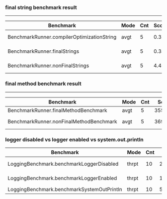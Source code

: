 

### final string benchmark result

---

| Benchmark                                      | Mode  | Cnt| Score | Error    | Units |
|------------------------------------------------|-------|----|-------|----------|-------|
| BenchmarkRunner.compilerOptimizationString| avgt  |5| 0.339 | ± 0.006  | ns/op |
| BenchmarkRunner.finalStrings| avgt  |5| 0.340 | ± 0.004  | ns/op |
| BenchmarkRunner.nonFinalStrings| avgt |5| 4.404 | ± 0.188  | ns/op |


### final method benchmark result

---

| Benchmark                               |Mode|Cnt| Score    | Error           | Units |
|-----------------------------------------|--|--|----------|-----------------|-------|
| BenchmarkRunner.finalMethodBenchmark    |avgt|5| 355.031  | ±6.035  | ns/op |
| BenchmarkRunner.nonFinalMethodBenchmark |avgt|5| 369.924  | ± 18.398  | ns/op |


### logger disabled vs logger enabled vs system.out.println

| Benchmark                               |Mode|Cnt| Score    | Error           | Units |
|-----------------------------------------|--|--|----------|-----------------|-------|
|LoggingBenchmark.benchmarkLoggerDisabled    |thrpt   |10  |2380.160 |± 528.324  | ops/s |
|LoggingBenchmark.benchmarkLoggerEnabled     |thrpt   |10  |1291.681 |± 304.764  | ops/s |
|LoggingBenchmark.benchmarkSystemOutPrintln  |thrpt   |10     |5.920 |±   0.760  | ops/s |
